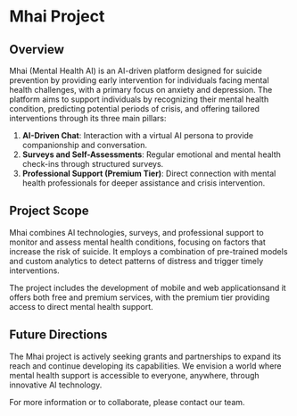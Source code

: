 # Mhai Project

## Overview

Mhai (Mental Health AI) is an AI-driven platform designed for suicide prevention
by providing early intervention for individuals facing mental health challenges,
with a primary focus on anxiety and depression. The platform aims to support
individuals by recognizing their mental health condition, predicting potential
periods of crisis, and offering tailored interventions through its three main
pillars:

1. **AI-Driven Chat**: Interaction with a virtual AI persona to provide
   companionship and conversation.
2. **Surveys and Self-Assessments**: Regular emotional and mental health
   check-ins through structured surveys.
3. **Professional Support (Premium Tier)**: Direct connection with mental health
   professionals for deeper assistance and crisis intervention.

## Project Scope

Mhai combines AI technologies, surveys, and professional support to monitor and
assess mental health conditions, focusing on factors that increase the risk of
suicide. It employs a combination of pre-trained models and custom analytics to
detect patterns of distress and trigger timely interventions.

The project includes the development of mobile and web applicationsand it offers
both free and premium services, with the premium tier providing access to direct
mental health support.

## Future Directions

The Mhai project is actively seeking grants and partnerships to expand its reach
and continue developing its capabilities. We envision a world where mental
health support is accessible to everyone, anywhere, through innovative AI
technology.

For more information or to collaborate, please contact our team.
